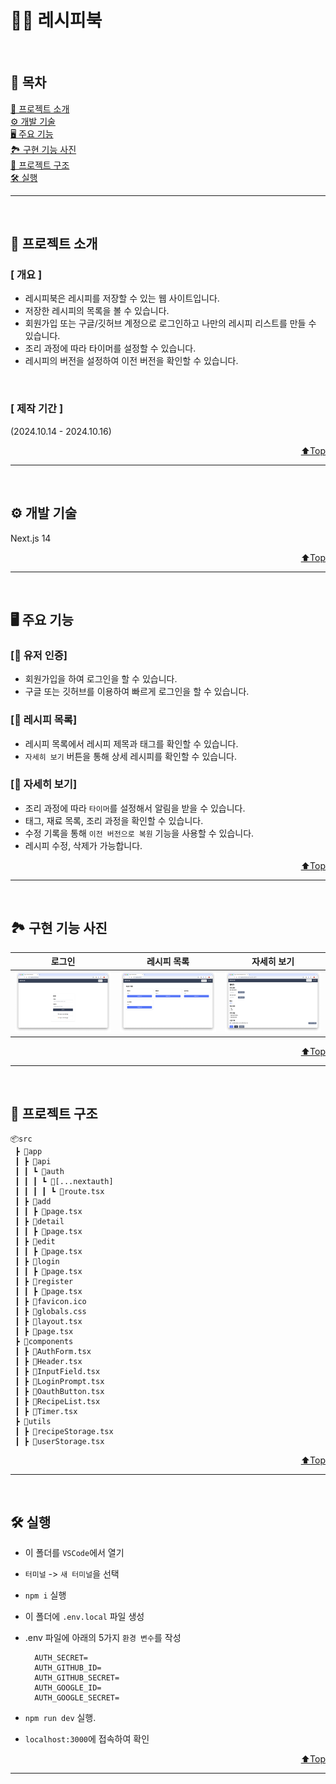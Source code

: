 # <span id="top">🧑‍🍳 레시피북</span>

<br>

## <span>📍 목차 </span>

[📜 프로젝트 소개](#intro)<br>
[⚙️ 개발 기술](#development)<br>
[🖥️ 주요 기능](#main-feature)<br>
[🏞️ 구현 기능 사진](#feature-img)<br>
[📂 프로젝트 구조](#structure)<br>
[🛠 실행](#run-deploy)<br>

---

<br>

## <span id="intro">📜 프로젝트 소개</span>

### [ 개요 ]

- 레시피북은 레시피를 저장할 수 있는 웹 사이트입니다.
- 저장한 레시피의 목록을 볼 수 있습니다.
- 회원가입 또는 구글/깃허브 계정으로 로그인하고 나만의 레시피 리스트를 만들 수 있습니다.
- 조리 과정에 따라 타이머를 설정할 수 있습니다.
- 레시피의 버전을 설정하여 이전 버전을 확인할 수 있습니다.

<br>

### [ 제작 기간 ]

(2024.10.14 - 2024.10.16)

<p align="right"><a href="#top">⬆️Top</a></p>

---

<br>

## <span id="development">⚙️ 개발 기술</span>

Next.js 14

<p align="right"><a href="#top">⬆️Top</a></p>

---

<br>

## <span id="main-feature">🖥️ 주요 기능</span>

### [👤 유저 인증]

- 회원가입을 하여 로그인을 할 수 있습니다.
- 구글 또는 깃허브를 이용하여 빠르게 로그인을 할 수 있습니다.

### [📜 레시피 목록]

- 레시피 목록에서 레시피 제목과 태그를 확인할 수 있습니다.
- `자세히 보기` 버튼을 통해 상세 레시피를 확인할 수 있습니다.

### [🧾 자세히 보기]

- 조리 과정에 따라 `타이머`를 설정해서 알림을 받을 수 있습니다.
- 태그, 재료 목록, 조리 과정을 확인할 수 있습니다.
- 수정 기록을 통해 `이전 버전으로 복원` 기능을 사용할 수 있습니다.
- 레시피 수정, 삭제가 가능합니다.

<p align="right"><a href="#top">⬆️Top</a></p>

---

<br>

## <span id="feature-img">🏞️ 구현 기능 사진</span>

| <center>로그인</center>                            | <center>레시피 목록</center>                            | <center>자세히 보기</center>                            |
| -------------------------------------------------- | ------------------------------------------------------- | ------------------------------------------------------- |
| <img src="readmeImg/로그인.png" alt="캡쳐 이미지"> | <img src="readmeImg/레시피 목록.png" alt="캡쳐 이미지"> | <img src="readmeImg/자세히 보기.png" alt="캡쳐 이미지"> |

<p align="right"><a href="#top">⬆️Top</a></p>

---

<br>

## <span id="structure">📂 프로젝트 구조</span>

```
📦src
 ┣ 📂app
 ┃ ┣ 📂api
 ┃ ┃ ┗ 📂auth
 ┃ ┃ ┃ ┗ 📂[...nextauth]
 ┃ ┃ ┃ ┃ ┗ 📜route.tsx
 ┃ ┣ 📂add
 ┃ ┃ ┣ 📜page.tsx
 ┃ ┣ 📂detail
 ┃ ┃ ┣ 📜page.tsx
 ┃ ┣ 📂edit
 ┃ ┃ ┣ 📜page.tsx
 ┃ ┣ 📂login
 ┃ ┃ ┣ 📜page.tsx
 ┃ ┣ 📂register
 ┃ ┃ ┣ 📜page.tsx
 ┃ ┣ 📜favicon.ico
 ┃ ┣ 📜globals.css
 ┃ ┣ 📜layout.tsx
 ┃ ┣ 📜page.tsx
 ┣ 📂components
 ┃ ┣ 📜AuthForm.tsx
 ┃ ┣ 📜Header.tsx
 ┃ ┣ 📜InputField.tsx
 ┃ ┣ 📜LoginPrompt.tsx
 ┃ ┣ 📜OauthButton.tsx
 ┃ ┣ 📜RecipeList.tsx
 ┃ ┣ 📜Timer.tsx
 ┣ 📂utils
 ┃ ┣ 📜recipeStorage.tsx
 ┃ ┣ 📜userStorage.tsx

```

<p align="right"><a href="#top">⬆️Top</a></p>

---

<br>

## <span id="run-deploy">🛠 실행</span>

- 이 폴더를 `VSCode`에서 열기
- `터미널` -> `새 터미널`을 선택
- `npm i` 실행
- 이 폴더에 `.env.local` 파일 생성
- .env 파일에 아래의 5가지 `환경 변수`를 작성

  ```dosini
    AUTH_SECRET=
    AUTH_GITHUB_ID=
    AUTH_GITHUB_SECRET=
    AUTH_GOOGLE_ID=
    AUTH_GOOGLE_SECRET=

  ```

- `npm run dev` 실행.
- `localhost:3000`에 접속하여 확인

<p align="right"><a href="#top">⬆️Top</a></p>

---

<br>
